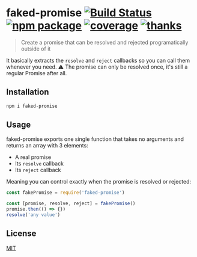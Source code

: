 # faked-promise [![Build Status](https://img.shields.io/circleci/project/posva/faked-promise/master.svg)](https://circleci.com/gh/posva/faked-promise) [![npm package](https://img.shields.io/npm/v/faked-promise.svg)](https://www.npmjs.com/package/faked-promise) [![coverage](https://img.shields.io/codecov/c/github/posva/faked-promise.svg)](https://codecov.io/github/posva/faked-promise) [![thanks](https://img.shields.io/badge/thanks-%E2%99%A5-ff69b4.svg)](https://github.com/posva/thanks)

> Create a promise that can be resolved and rejected programatically outside of it

It basically extracts the `resolve` and `reject` callbacks so you can call them whenever you need.
⚠️ The promise can only be resolved once, it's still a regular Promise after all.

## Installation

```sh
npm i faked-promise
```

## Usage

faked-promise exports one single function that takes no arguments and returns an array with 3 elements:

- A real promise
- Its `resolve` callback
- Its `reject` callback

Meaning you can control exactly when the promise is resolved or rejected:

```js
const fakePromise = require('faked-promise')

const [promise, resolve, reject] = fakePromise()
promise.then(() => {})
resolve('any value')
```

## License

[MIT](http://opensource.org/licenses/MIT)
